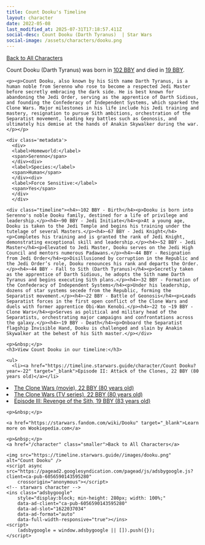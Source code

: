 ```yaml
---
title: Count Dooku's Timeline
layout: character
date: 2022-05-08
last_modified_at: 2025-07-31T17:18:57.411Z
social-desc: Count Dooku (Darth Tyranus)  | Star Wars
social-image: /assets/characters/dooku.png
---
```

<a href="/character" class="smaller">Back to All Characters</a>

<div class="character-profile container">
  <div class="col-10">
    <p>
    Count Dooku (Darth Tyranus)     was born in <a href="https://timeline.starwars.guide/character/Count Dooku?year=-102" target="_blank">102 BBY</a> and died in <a href="https://timeline.starwars.guide/character/Count Dooku?year=-19" target="_blank">19 BBY</a>.        
    </p>

    <p><p>Count Dooku, also known by his Sith name Darth Tyranus, is a human noble from Serenno who rose to become a respected Jedi Master before secretly embracing the dark side. He is best known for abandoning the Jedi Order, serving as the apprentice of Darth Sidious, and founding the Confederacy of Independent Systems, which sparked the Clone Wars. Major milestones in his life include his Jedi training and mastery, resignation to pursue Sith ambitions, orchestration of the Separatist movement, leading key battles such as Geonosis, and ultimately his demise at the hands of Anakin Skywalker during the war.</p></p>
    
    <div class='metadata'>
      <div>
      <label>Homeworld:</label>
      <span>Serenno</span>
      </div><div>
      <label>Species:</label>
      <span>Human</span>
      </div><div>
      <label>Force Sensitive:</label>
      <span>Yes</span>
      </div>
      </div>

    <div class="timeline"><h4>~102 BBY - Birth</h4><p>Dooku is born into Serenno's noble Dooku family, destined for a life of privilege and leadership.</p><h4>~90 BBY - Jedi Initiate</h4><p>At a young age, Dooku is taken to the Jedi Temple and begins his training under the tutelage of several Masters.</p><h4>~67 BBY - Jedi Knight</h4><p>Completes his training and is granted the rank of Jedi Knight, demonstrating exceptional skill and leadership.</p><h4>~52 BBY - Jedi Master</h4><p>Elevated to Jedi Master, Dooku serves on the Jedi High Council and mentors numerous Padawans.</p><h4>~44 BBY - Resignation from Jedi Order</h4><p>Disillusioned by corruption in the Republic and the Jedi Order’s role, Dooku renounces his rank and departs the Order.</p><h4>~44 BBY - Fall to Sith (Darth Tyranus)</h4><p>Secretly taken as the apprentice of Darth Sidious, he adopts the Sith name Darth Tyranus and begins executing Sith plans.</p><h4>~32 BBY - Formation of the Confederacy of Independent Systems</h4><p>Under his leadership, dozens of star systems secede from the Republic, forming the Separatist movement.</p><h4>~22 BBY - Battle of Geonosis</h4><p>Leads Separatist forces in the first open conflict of the Clone Wars and duels with former apprentice Obi-Wan Kenobi.</p><h4>~22 to ~19 BBY - Clone Wars</h4><p>Serves as political and military head of the Separatists, orchestrating major campaigns and confrontations across the galaxy.</p><h4>~19 BBY - Death</h4><p>Onboard the Separatist flagship Invisible Hand, Dooku is challenged and slain by Anakin Skywalker at the behest of his Sith master.</p></div>
    
    <p>&nbsp;</p>
    <h3>View Count Dooku in our timeline:</h3>

    <ul>
      <li><a href="https://timeline.starwars.guide/character/Count Dooku?year=-22" target="_blank">Episode II: Attack of the Clones, 22 BBY (80 years old)</a></li>
  <li><a href="https://timeline.starwars.guide/character/Count Dooku?year=-22" target="_blank">The Clone Wars (movie), 22 BBY (80 years old)</a></li>
  <li><a href="https://timeline.starwars.guide/character/Count Dooku?year=-22" target="_blank">The Clone Wars (TV series), 22 BBY (80 years old)</a></li>
  <li><a href="https://timeline.starwars.guide/character/Count Dooku?year=-19" target="_blank">Episode III: Revenge of the Sith, 19 BBY (83 years old)</a></li>
    </ul>

    <p>&nbsp;</p>

    <a href="https://starwars.fandom.com/wiki/Dooku" target="_blank">Learn more on Wookiepedia.com</a>

    <p>&nbsp;</p>
    <a href="/character" class="smaller">Back to All Characters</a>
  </div>
  <div class="character_image col-2">
    
    <img src="https://timeline.starwars.guide//images/dooku.png" alt="Count Dooku" />
    <script async src="https://pagead2.googlesyndication.com/pagead/js/adsbygoogle.js?client=ca-pub-6056590143595280"
        crossorigin="anonymous"></script>
    <!-- starwars character -->
    <ins class="adsbygoogle"
        style="display:block; min-height: 280px; width: 100%;"
        data-ad-client="ca-pub-6056590143595280"
        data-ad-slot="1622037034"
        data-ad-format="auto"
        data-full-width-responsive="true"></ins>
    <script>
        (adsbygoogle = window.adsbygoogle || []).push({});
    </script>
  </div>
</div>
